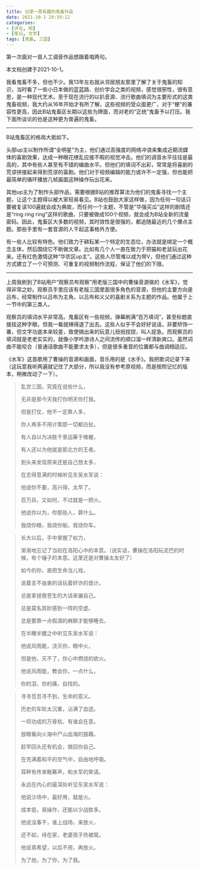 ```yaml
---
title: 记录一首有趣的鬼畜作品
date: 2021-10-1 20:39:12
categories: 
- [评论, 网]
- [笔记, 文学]
tags: [鬼畜, 三国]
---
```


第一次面对一首人工调音作品想跟着唱两句。

<!--more-->

本文档创建于2021-10-1。

我看鬼畜不多，但也不少。我13年左右就从邻居朋友那里了解了关于鬼畜的知识，当时看了一些小日本做的蓝蓝路、创价学会之类的视频，感觉很邪性，很有意思，是一种现代艺术。至于现在流行的以扒音源、流行歌曲填词为主要形式的这类鬼畜视频，我大约从16年开始才有所了解，这些视频的受众面更广，对于“梗”的兼容性更高，因此B站鬼畜区长期以这些为牌面，而对老的“正统”鬼畜予以打压。我下面所谈论的也是这种更为普遍的鬼畜。

----

B站鬼畜区的格局大抵如下。

头部up主以制作所谓“全明星”为主，他们通过高强度的网络冲浪来集成近期流媒体的喜剧效果，达成一种眼花缭乱应接不暇的视觉冲击。他们的调音水平往往是最高的，其中有些人甚至有不错的编曲水平。但他们的填词不出彩，常常是将喜剧的荒谬拼接起来得到荒谬的喜剧。他们对于视频编辑的能力或许不一定强，但也能把最简单的循环播放几帧画面这种操作玩出花来。

其他up主为了制作头部作品，需要根据B站的推荐算法为他们的鬼畜寻找一个主题，让这个主题得以被大家轻易看见。B站也鼓励大家这样做，因为任何一句话只要被复读100遍就会成为典故，而任何一个主题，不管是“华强买瓜”这样的剧情还是“ring ring ring”这样的歌曲，只要被做成100个视频，就会成为B站全新的流量密码。因此，鬼畜区大多数的视频，其时效性是很强的，都追随最近的几个爆点主题。那些手里有一套音源的人干起这事格外方便。

有一些人比较有特色。他们致力于耕耘某一个特定的生态位，办法就是绑定一个概念主体，然后围绕它不断做文章。比如有几个人一直在致力于把猫和老鼠玩出花来。还有红色激情这种“华农区up主”。这些人尽管难以成为带V，但他们通过这种方式建立了一个可预测、可重复的视频制作流程，保证了他们的下限。

----

上周我刷到了B站用户“观察员布观察”用老版三国中的曹操音源做的《水军》，觉得非常之妙。观察员手里应该有老版三国里面很多角色的音源，但他的主要方向是吕布，经常制作以吕布为主角，以吕布和义父的喜剧关系为主题的作品。他属于上一节中的第三类人。

观察员的填词水平非常高。鬼畜区有一些视频，弹幕刷满“百万填词”，甚至标题直接挂这种字眼，但我一看就辣得退了出去。这些人似乎不会好好说话，非要矫饰一番，但文字功底本来较差，致使搞出来的玩意儿扭扭捏捏，叫人捉急。而观察员的填词就是老老实实的，就像小学吟游诗人之间流传的顺口溜一样清新爽口。虽然词曲不能咬合（普通话歌曲不能要求太多），但是很多重音的位置都与曲调相适应。

《水军》这首歌用了曹操的音源和画面，音乐用的是《水手》。我把歌词记录下来（这玩意我听两遍就记住了大部分，所以我没有参考原视频，而是按照记忆的版本，稍微改动了一下）。

> 乱世三国，究竟在说些什么，
> 
> 无非是那今天我打你明天你打我。
> 
> 但是打仗，他不一定靠人多，
> 
> 你人再多不用计策那一切都白扯。
> 
> 有人自以为决胜千里运筹于帷幄，
> 
> 有人还以为他就是那北方的王者。
> 
> 到头来发现原来还是自己想太多，
> 
> 在志得意满的时候听见东吴水军说：
> 
> 他说你不要，高兴得，太早了。
> 
> 百万兵，又如何，不过就是一把火。
> 
> 他说你以为，你那些人，算什么。
> 
> 我烧你粮，我烧你船，我烧你车。

> 长大以后，手中掌握了权力，
> 
> 渐渐地忘记了当初在洛阳心中的本意。（说实话，曹操在洛阳玩泥巴的时候，有个锤子的本意。这里还是对曹操太友好了）
> 
> 如今的你，直把生命当儿戏，
> 
> 说着言不由衷的话玩着奸诈的诡计。
> 
> 总是拿拯救苍生的大话来骗自己。
> 
> 总是莫名其妙感到一阵的空虚。
> 
> 总是要靠一点假酒的麻醉才能够睡去，
> 
> 在半睡半醒之中听见东吴水军说：
> 
> 他说风雨能，浇灭你，眼中火，
> 
> 但是他，灭不了，你心中燃烧的欲火。
> 
> 他说风雨能，教会你，一点什么，
> 
> 你的泪，你的痛，自找的。

> 寻寻觅觅寻不到，生命的意义。
> 
> 历史的车轮太沉重，沾满了血迹。
> 
> 一将功成的万骨枯，有谁会在意。
> 
> 放眼看向火海中尸山血海的狼藉。
> 
> 趁早回头还有机会，做回你自己。
> 
> 在充满着和平的空气中，自由地呼吸。
> 
> 耳畔有传来觥筹声，和水军的笑语。
> 
> 永远在内心的最深处听见东吴水军说：
> 
> 他说沙场中，最好用，就是火。
> 
> 成本低，易操作，还能以少战胜多。
> 
> 他说没事干，谁上战场，来放火，
> 
> 还不如，待在家，老婆孩子热被窝。
> 
> 他说真希望，以后不用，再放火。
> 
> 为了他，为了你，为了我。